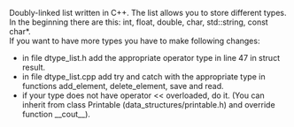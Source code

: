 Doubly-linked list written in C++. The list allows you to store different types.\
In the beginning there are this: int, float, double, char, std::string, const char*.\
If you want to have more types you have to make following changes:
  - in file dtype_list.h add the appropriate operator type in line 47 in struct result.
  - in file dtype_list.cpp add try and catch with the appropriate type in functions add_element, delete_element, save and read.
  - if your type does not have operator << overloaded, do it. (You can inherit from class Printable (data_structures/printable.h) and override function \_\_cout\_\_).
